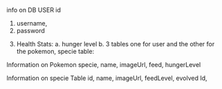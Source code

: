 info on DB
USER
id
1. username,
2. password
<!-- list of pokemon for the user[id of pokemon in an array] -->

3. Health Stats: a. hunger level
                  b.
3 tables one for user and the other for the pokemon, specie table: 

Information on Pokemon
specie, name, imageUrl, feed, hungerLevel

Information on specie Table
id, name, imageUrl, feedLevel, evolved Id, 